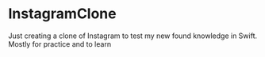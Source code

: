 # InstagramClone

Just creating a clone of Instagram to test my new found knowledge in Swift. Mostly for practice and to learn
